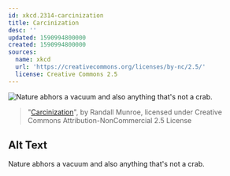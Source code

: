 ```yaml
---
id: xkcd.2314-carcinization
title: Carcinization
desc: ''
updated: 1590994800000
created: 1590994800000
sources:
  name: xkcd
  url: 'https://creativecommons.org/licenses/by-nc/2.5/'
  license: Creative Commons 2.5
---
```

![Nature abhors a vacuum and also anything that's not a crab.](https://imgs.xkcd.com/comics/carcinization.png)
> "[Carcinization](https://xkcd.com/2314/)", by Randall Munroe, licensed under Creative Commons Attribution-NonCommercial 2.5 License

## Alt Text
Nature abhors a vacuum and also anything that's not a crab.
